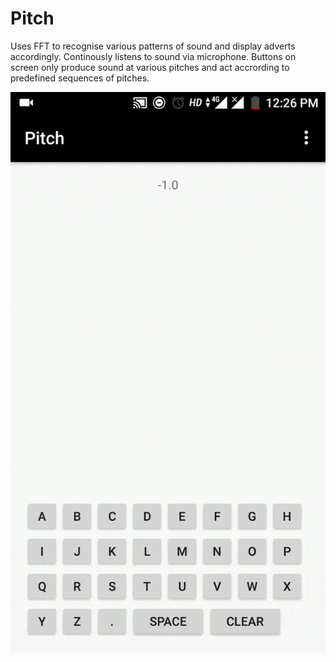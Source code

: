 # Pitch
Uses FFT to recognise various patterns of sound and display adverts accordingly.
Continously listens to sound via microphone.
Buttons on screen only produce sound at various pitches and act accrording to predefined sequences of pitches.

![alt text](https://github.com/jami4n/Pitch/blob/master/Pitch.gif)
